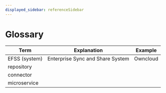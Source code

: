 ```yaml
---
displayed_sidebar: referenceSidebar
---
```


# Glossary

|Term|Explanation|Example|
|----|-----------|-------|
|EFSS (system)|Enterprise Sync and Share System|Owncloud|
|repository|||
|connector|||
|microservice|||